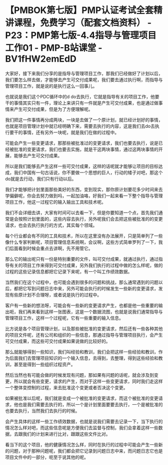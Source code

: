 # 【PMBOK第七版】PMP认证考试全套精讲课程，免费学习（配套文档资料） - P23：PMP第七版-4.4指导与管理项目工作01 - PMP-B站课堂 - BV1fHW2emEdD

大家好，接下来我们分享的是指导与管理项目工作，那我们已经做好了计划以后，我们要怎么样去做，才能够去产生可交付成果呢，我们要去通过执行啊，而指导与管理项目工作，就是说的是执行这么一回事儿。

也就说是我们这个PDC循环中的d do去执行，它就是指导有关的项目工作，他要干的事情其实只有一件，理论上来讲只有一件就是产生可交付成果，也是通过做事情来产生可交付成果，但是为了方便理解呢。

我们把这一件事情再分成两块，一块是去做了一个原计划，就已经计划好的事情，也就是项目管理计划中就已经明确下来，需要去执行的内容，这是我们去do去执行要干的事情，还有另外一块呢，就是我们在做的过程中。

可能会产生一些变更请求，那那些被批准过的变更请求，我们也要去执行，说是已经被批准的变更请求，我们也要去实施，就是干这两块事情，通过这两块事情的开展，能够去产生可交付成果。

所以是我们能够去产生这样一些可交付成果，这样的话呢就才能够让项目的目标达成，我们中国有一句古话说，你不要做一个思想的巨人，行动的矮子对吧，那这个do就是去行动，我们只有行动以后。

我们才能够把计划里面那些美好的东西，变到现实，那你原计划要花多少时间来去学偏僻呢，你会去努力做到吗，一起加油咯，好我们一起来看一下整个指导与管理项目工作，他这一过程它的输入输出工具和技术呢。

我们不会详细去讲，大家有时间可以去看一下，但是你要知道一个点，首先我们通常是会按照计划里面的，这些内容去执行，另外呢我们会去把这些被批准的的变更请求，也会去执行执行的方式，其实每个领域。

每个行业都会有不同的工具和技术，所以在这里没有办法展开，只是简单列了一些像什么专家判断呢，项目管理信息系统啊，会议啊，这些方式简单罗列了一下，我们后面看到时候会重点去讲啊，先不用管它。

那么它的输出呢只有一份是特别重要的文件，叫可交付成果，就通过执行，通过指导有关的项目工作来得到可交付成果，另外我们执行的过程中做的怎么样呢，做的过程的这些记录信息都把它记录下来呢，有一个叫工作绩效数据。

当然我们在这个过程中，也可能会遇到很多的问题和挑战，那么通常遇到的问题以后，都把它写到问题日志中来，另外可能会执行的时候发生一些新的变更请求，发现有些原计划不合理呀，或者说是执行的过程中。

客户有一些新的想法呀，可能会有一些新的变更请求产生，也都是他一些重要的输出呃，我们再来看到这样一张图表，这是一个数据流图，也就是说我们通常指导与管理项目工作，这样一个过程呢，它有一些重要的输入信息。

比方说是各个项目管理计划，以及那些被批准的变更请求，然后还有一些各种其他的项目文件呢，还有公司和组织的一些信息，那通过指导与管理项目执行，会产生可交付成果，而这些可交付成果如果说做的比较好的。

那么就能够得到一些知识，我们叫经验和教训，我们会把这样一些经验和教训，作为后面我们去管理项目知识的一个输入信息，去得到，去整理，得到这些经验和教训，甚至是得到一些组织过程资产。

然后当然也有可能会做的时候发现有问题，那如果有问题的话呢，就会涉及到变更，所以就会有些变更，请求的产生，而对于这样一些变更请求，同时我们走这样一个整体变控制的过程，来去批准这个变更或者否决这个变更。

如果被批准以后呢，我们就是变成一个被批准的变更请求，而这个被批准的变更请求，他也是我们需要去执行的，所以一个是计划里面要要去执行，一个是被批准的也要去执行，当然我们去执行的时候。

会产生具体的这样一些工作绩效数据，也就是说我们需要去记录一下，当下执行的情况怎么样对吧，而这些信息呢是方便我们去监督与控制，我们会拿着这样一些数据，去跟我们的计划来进行比对，跟跟这些文件比对。

看当下的这个项目，他的健康情况怎么样，同时在执行的过程中可能会产生一些新的问题，对于那种问题呢，我们都会把它记录到问题日志中来，而问题日志它也是项目文件中的一部分，呃至于说其他的呢。

